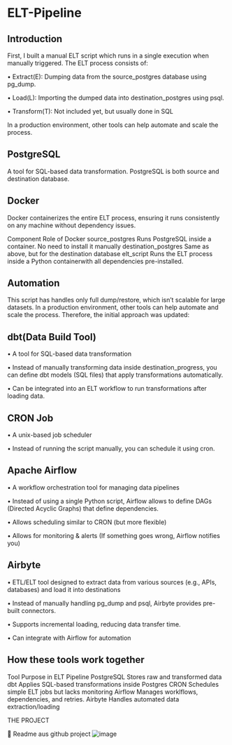 # ELT-Pipeline
## Introduction
First, I built a manual ELT script which runs in a single execution when manually triggered. 
The ELT process consists of:

•	Extract(E): Dumping data from the source_postgres database using pg_dump.

•	Load(L): Importing the dumped data into destination_postgres using psql.

•	Transform(T): Not included yet, but usually done in SQL

In a production environment, other tools can help automate and scale the process.
## PostgreSQL
A tool for SQL-based data transformation. PostgreSQL is both source and destination database. 
## Docker
Docker containerizes the entire ELT process, ensuring it runs consistently on any machine without dependency issues. 

Component	Role of Docker
source_postgres	Runs PostgreSQL inside a container. No need to install it manually
destination_postgres	Same as above, but for the destination database
elt_script	Runs the ELT process inside a Python containerwith all dependencies pre-installed. 

## Automation 
This script has handles only full dump/restore, which isn’t scalable for large datasets. 
In a production environment, other tools can help automate and scale the process. Therefore, the initial approach was updated:

## dbt(Data Build Tool) 
•	A tool for SQL-based data transformation

•	Instead of manually transforming data inside destination_progress, you can define dbt models (SQL files) that apply transformations automatically.

•	Can be integrated into an ELT workflow to run transformations after loading data.
## CRON Job
•	A unix-based job scheduler

•	Instead of running the script manually, you can schedule it using cron.
## Apache Airflow
•	A workflow orchestration tool for managing data pipelines

•	Instead of using a single Python script, Airflow allows to define DAGs (Directed Acyclic Graphs) that define dependencies.

•	Allows scheduling similar to CRON (but more flexible)

•	Allows for monitoring & alerts (If something goes wrong, Airflow notifies you)
## Airbyte
•	ETL/ELT tool designed to extract data from various sources (e.g., APIs, databases) and load it into destinations

•	Instead of manually handling pg_dump and psql, Airbyte provides pre-built connectors. 

•	Supports incremental loading, reducing data transfer time.

•	Can integrate with Airflow for automation

## How these tools work together
Tool	Purpose in ELT Pipeline
PostgreSQL	Stores raw and transformed data
dbt	Applies SQL-based transformations inside Postgres
CRON	Schedules simple ELT jobs but lacks monitoring
Airflow	Manages worklflows, dependencies, and retries.
Airbyte	Handles automated data extraction/loading

THE PROJECT

 Readme aus github project
![image](https://github.com/user-attachments/assets/8ba5d210-82c4-4f16-8674-7bb3d798ea49)
